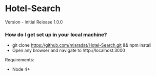 # Hotel-Search

Version - Initial Release 1.0.0

### How do I get set up in your local machine? ###

*  git clone https://github.com/mjaradat/Hotel-Search.git && npm install
*  Open any browser and navigate to http://localhost:3000 


Requirements:

* Node 4+
